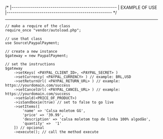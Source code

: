  /* 
    |------------------------------------------------------
    |                  EXAMPLE OF USE
    |------------------------------------------------------
  */

--------------------------------------------------------------------------

    // make a require of the class    
    require_once "vendor/autoload.php";
    
    // use that class
    use Source\PaypalPayment;
    
    // create a new instance 
    $gateway = new PaypalPayment;

    // set the instructions
    $gateway
        ->setKeys( <PAYPAL_CLIENT_ID>, <PAYPAL_SECRET> )
        ->setCurrency( <PAYPAL_CURRENCY> ) // example: BRL,USD
        ->setReturnUrl( <PAYPAL_RETURN_URL> ) // example: https://yourdomain.com/success
        ->setCancelUrl( <PAYPAL_CANCEL_URL> ) // example: https://yourdomain.com/success
        ->setGold(<PRICE_OF_PRODUCT>)
        ->isSandboxie(true) // set to false to go live
        ->setItems([
            'name' => 'Calsa moletom GG',
            'price' => '39.99',
            'description' => 'calsa moletom top de linha 100% algodão',
            'quantity' =>  '1'
        ]) // opcional
        ->execute(); // call the method execute